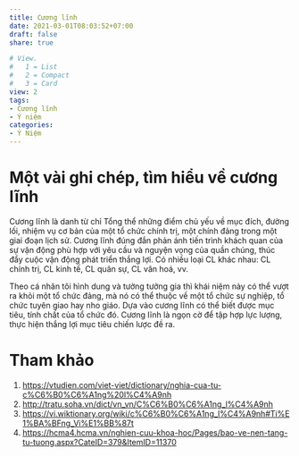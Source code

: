 ```yaml
---
title: Cương lĩnh
date: 2021-03-01T08:03:52+07:00
draft: false
share: true

# View.
#   1 = List
#   2 = Compact
#   3 = Card
view: 2
tags:
- Cương lĩnh
- Ý niệm
categories:
- Ý Niệm
---
```


# Một vài ghi chép, tìm hiểu về cương lĩnh

Cương lĩnh là danh từ chỉ Tổng thể những điểm chủ yếu về mục đích, đường lối, nhiệm vụ cơ bản của một tổ chức chính trị, một chính đảng trong một giai đoạn lịch sử. Cương lĩnh đúng đắn phản ánh tiến trình khách quan của sự vận động phù hợp với yêu cầu và nguyện vọng của quần chúng, thúc đẩy cuộc vận động phát triển thắng lợi. Có nhiều loại CL khác nhau: CL chính trị, CL kinh tế, CL quân sự, CL văn hoá, vv.

Theo cá nhân tôi hình dung và tưởng tưởng gia thì khái niệm này có thể vượt ra khỏi một tổ chức đảng, mà nó có thể thuộc về một tổ chức sự nghiệp, tổ chức tuyên giao hay nho giáo. Dựa vào cương lĩnh có thể biết được mục tiêu, tính chất của tổ chức đó. Cương lĩnh là ngọn cờ để tập hợp lực lượng, thực hiện thắng lợi mục tiêu chiến lược đề ra.

# Tham khảo

1. https://vtudien.com/viet-viet/dictionary/nghia-cua-tu-c%C6%B0%C6%A1ng%20l%C4%A9nh
2. http://tratu.soha.vn/dict/vn_vn/C%C6%B0%C6%A1ng_l%C4%A9nh
3. https://vi.wiktionary.org/wiki/c%C6%B0%C6%A1ng_l%C4%A9nh#Ti%E1%BA%BFng_Vi%E1%BB%87t
4. https://hcma4.hcma.vn/nghien-cuu-khoa-hoc/Pages/bao-ve-nen-tang-tu-tuong.aspx?CateID=379&ItemID=11370
